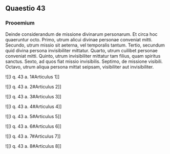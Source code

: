 ## Quaestio 43

### Prooemium

Deinde considerandum de missione divinarum personarum. Et circa hoc quaeruntur octo. Primo, utrum alicui divinae personae conveniat mitti. Secundo, utrum missio sit aeterna, vel temporalis tantum. Tertio, secundum quid divina persona invisibiliter mittatur. Quarto, utrum cuilibet personae conveniat mitti. Quinto, utrum invisibiliter mittatur tam filius, quam spiritus sanctus. Sexto, ad quos fiat missio invisibilis. Septimo, de missione visibili. Octavo, utrum aliqua persona mittat seipsam, visibiliter aut invisibiliter.

![[I q. 43 a. 1#Articulus 1]]

![[I q. 43 a. 2#Articulus 2]]

![[I q. 43 a. 3#Articulus 3]]

![[I q. 43 a. 4#Articulus 4]]

![[I q. 43 a. 5#Articulus 5]]

![[I q. 43 a. 6#Articulus 6]]

![[I q. 43 a. 7#Articulus 7]]

![[I q. 43 a. 8#Articulus 8]]

